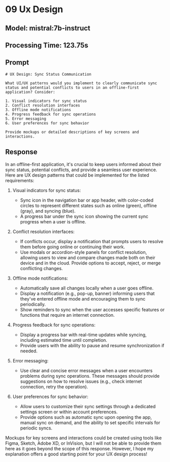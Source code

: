 # 09 Ux Design

## Model: mistral:7b-instruct

## Processing Time: 123.75s

## Prompt

```
# UX Design: Sync Status Communication

What UI/UX patterns would you implement to clearly communicate sync status and potential conflicts to users in an offline-first application? Consider:

1. Visual indicators for sync status
2. Conflict resolution interfaces
3. Offline mode notifications
4. Progress feedback for sync operations
5. Error messaging
6. User preferences for sync behavior

Provide mockups or detailed descriptions of key screens and interactions.

```

## Response

In an offline-first application, it's crucial to keep users informed about their sync status, potential conflicts, and provide a seamless user experience. Here are UX design patterns that could be implemented for the listed requirements:

1. Visual indicators for sync status:
   - Sync icon in the navigation bar or app header, with color-coded circles to represent different states such as online (green), offline (gray), and syncing (blue).
   - A progress bar under the sync icon showing the current sync progress when a user is offline.

2. Conflict resolution interfaces:
   - If conflicts occur, display a notification that prompts users to resolve them before going online or continuing their work.
   - Use modals or accordion-style panels for conflict resolution, allowing users to view and compare changes made both on their device and in the cloud. Provide options to accept, reject, or merge conflicting changes.

3. Offline mode notifications:
   - Automatically save all changes locally when a user goes offline.
   - Display a notification (e.g., pop-up, banner) informing users that they've entered offline mode and encouraging them to sync periodically.
   - Show reminders to sync when the user accesses specific features or functions that require an internet connection.

4. Progress feedback for sync operations:
   - Display a progress bar with real-time updates while syncing, including estimated time until completion.
   - Provide users with the ability to pause and resume synchronization if needed.

5. Error messaging:
   - Use clear and concise error messages when a user encounters problems during sync operations. These messages should provide suggestions on how to resolve issues (e.g., check internet connection, retry the operation).

6. User preferences for sync behavior:
   - Allow users to customize their sync settings through a dedicated settings screen or within account preferences.
   - Provide options such as automatic sync upon opening the app, manual sync on demand, and the ability to set specific intervals for periodic syncs.

Mockups for key screens and interactions could be created using tools like Figma, Sketch, Adobe XD, or InVision, but I will not be able to provide them here as it goes beyond the scope of this response. However, I hope my explanation offers a good starting point for your UX design process!